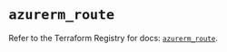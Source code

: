 # `azurerm_route`

Refer to the Terraform Registry for docs: [`azurerm_route`](https://registry.terraform.io/providers/hashicorp/azurerm/4.46.0/docs/resources/route).
